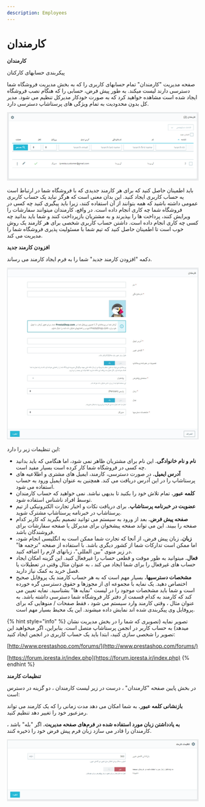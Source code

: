 ```yaml
---
description: Employees
---
```


# کارمندان

**کارمندان**

پیکربندی حسابهای کارکنان

صفحه مدیریت "کارمندان" تمام حسابهای کاربری را که به بخش مدیریت فروشگاه شما دسترسی دارند لیست میکند. به طور پیش فرض، حسابی را که هنگام نصب فروشگاه ایجاد شده است مشاهده خواهید کرد که به صورت خودکار مدیرکل تنظیم می شود. مدیر کل بدون محدودیت به تمام ویژگی های پرستاشاپ دسترسی دارد.

![](../../../../.gitbook/assets/0%20%2859%29.png)

باید اطمینان حاصل کنید که برای هر کارمند جدیدی که با فروشگاه شما در ارتباط است یه حساب کاربری ایجاد کنید. این بدان معنی است که هرگز نباید یک حساب کاربری عمومی داشته باشید که همه بتوانند از آن استفاده کنند، زیرا باید پیگیری کنید چه کسی در فروشگاه شما چه کاری انجام داده است. در واقع، کارمندان میتوانند سفارشات را ویرایش کنند، پرداخت ها را بپذیرند و به مشتریان بازپرداخت کنند و شما باید بدانید چه کسی چه کاری انجام داده است. داشتن حساب کاربری شخصی برای هر کارمند یک روش خوب است تا اطمینان حاصل کنید که تیم شما با مسئولیت پذیری فروشگاه شما را مدیریت می کند.

**افزودن کارمند جدید**

دکمه "افزودن کارمند جدید" شما را به فرم ایجاد کارمند می رساند.

![](../../../../.gitbook/assets/1%20%2845%29.png)

این تنظیمات زیر را دارد:

* **نام و نام خانوادگی.** این نام برای مشتریان ظاهر نمی شود، اما هنگامی که باید بدانید چه کسی در فروشگاه شما کار کرده است بسیار مفید است.
* **آدرس ایمیل.** در صورت دسترسی، کارمند، ایمیل های مشتری و اطلاعیه های پرستاشاپ را در این آدرس دریافت می کند. همچنین به عنوان ایمیل ورود به حساب استفاده می شود.
* **کلمه عبور.** تمام تلاش خود را بکنید تا بدیهی نباشد. نمی خواهید که حساب کارمندان توسط افراد ناشناس استفاده شود.
* **عضویت در خبرنامه پرستاشاپ.** برای دریافت نکات و اخبار تجارت الکترونیکی از تیم پرستاشاپ در خبرنامه پرستاشاپ مشترک شوید.
* **صفحه پیش فرض.** بعد از ورود به سیستم می توانید تصمیم بگیرید که کاربر کدام صفحه را ببیند. این می تواند صفحه پیشخوان برای مدیرکل یا صفحه سفارشات برای فروشندگان باشد.
* **زبان.** زبان پیش فرض، از آنجا که تجارت شما ممکن است به انگلیسی انجام شود، اما ممکن است تدارکات شما از کشور دیگری باشد. با استفاده از صفحه "ترجمه ها" در زیر منوی "بین المللی"، زبانهای لازم را اضافه کنید.
* **فعال.** میتوانید به طور موقت و قطعی حساب را غیرفعال کنید. این گزینه امکان ایجاد حساب های غیرفعال را برای شما ایجاد می کند ، به عنوان مثال وقتی در تعطیلات یا فصل خرید به کمک نیاز دارید.
* **مشخصات دسترسیها.** بسیار مهم است که به هر حساب کارمند یک پروفایل صحیح اختصاص دهید. یک نمایه با مجموعه ای از مجوزها و حقوق دسترسی گره خورده است و شما باید مشخصات موجود را در لیست "نمایه ها" بشناسید. نمایه تعیین می کند که کارمند به کدام قسمت از دفتر کار فروشگاه شما دسترسی داشته باشد. به عنوان مثال ، وقتی کارمند وارد سیستم می شود ، فقط صفحات / منوهایی که برای پروفایل وی پیکربندی شده اند نمایش داده میشوند. این یک محیط بسیار مهم است.

{% hint style="info" %}
تصویر نمایه \(تصویری که شما را در بخش مدیریت نشان میدهد\) به حساب کاربر در انجمن پرستاشاپ متصل است. بنابراین، اگر میخواهید این تصویر را شخصی سازی کنید، ابتدا باید یک حساب کاربری در انجمن ایجاد کنید:

[http://www.prestashop.com/forums/](http://www.prestashop.com/forums/)

[https://forum.ipresta.ir/index.php](https://forum.ipresta.ir/index.php)
{% endhint %}

**تنظیمات کارمند**

در بخش پایین صفحه "کارمندان" ، درست در زیر لیست کارمندان ، دو گزینه در دسترس است:

**بازنشانی کلمه عبور.** به شما امکان می دهد مدت زمانی را که یک کارمند می تواند رمزعبور خود را تغییر دهد تنظیم کنید.

**به یادداشتن زبان مورد استفاده شده در فرم‌های صفحه مدیریت.** اگر "بله" باشد ، کارمندان را قادر می سازد زبان فرم پیش فرض خود را ذخیره کنند.

![](../../../../.gitbook/assets/2%20%2826%29.png)

